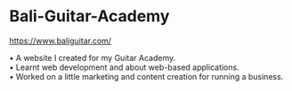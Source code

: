 # Bali-Guitar-Academy
https://www.baliguitar.com/


• A website I created for my Guitar Academy. <br>
• Learnt web development and about web-based applications. <br>
• Worked on a little marketing and content creation for running a business.
